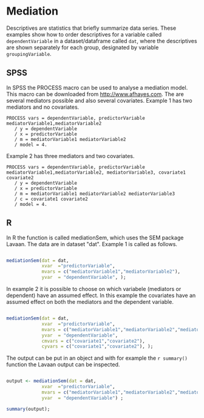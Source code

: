 # Mediation

Descriptives are statistics that briefly summarize data series. These examples show how to order descriptives for a variable called `dependentVariable` in a dataset/dataframe called `dat`, where the descriptives are shown separately for each group, designated by variable `groupingVariable`.

## SPSS

In SPSS the PROCESS macro can be used to analyse a mediation model. This macro can be downloaded from http://www.afhayes.com.
The are several mediators possible and also several covariates. 
Example 1 has two mediators and no covariates.

```
PROCESS vars = dependentVariable, predictorVariable mediatorVariable1,mediatorVariable2
   / y = dependentVariable
   / x = predictorVariable
   / m = mediatorVariable1 mediatorVariable2
   / model = 4.

```

Example 2 has three mediators and two covariates.

```
PROCESS vars = dependentVariable, predictorVariable mediatorVariable1,mediatorVariable2, mediatorVariable3, covariate1 covariate2
   / y = dependentVariable 
   / x = predictorVariable 
   / m = mediatorVariable1 mediatorVariable2 mediatorVariable3
   / c = covariate1 covariate2
   / model = 4.

```

## R

In R the function is called mediationSem, which uses the SEM package Lavaan.
The data are in dataset "dat".
Example 1 is called as follows.

```r

mediationSem(dat = dat, 
             xvar  ="predictorVariable", 
             mvars = c("mediatorVariable1","mediatorVariable2"), 
             yvar  = "dependentVariable", );
```

In example 2 it is possible to choose on which variabele (mediators or dependent) have an assumed effect.
In this example the covariates have an assumed effect on both the mediators and the dependent variable.

```r

mediationSem(dat = dat, 
             xvar  ="predictorVariable", 
             mvars = c("mediatorVariable1","mediatorVariable2","mediatorVariable3"), 
             yvar  = "dependentVariable", 
             cmvars = c("covariate1","covariate2"), 
             cyvars = c("covariate1","covariate2"), );
```

The output can be put in an object and with for example the `r summary()` function the Lavaan output can be inspected.

```r

output <- mediationSem(dat = dat, 
             xvar  ="predictorVariable", 
             mvars = c("mediatorVariable1","mediatorVariable2","mediatorVariable3"), 
             yvar  = "dependentVariable") ;

summary(output);         
             
             
```




